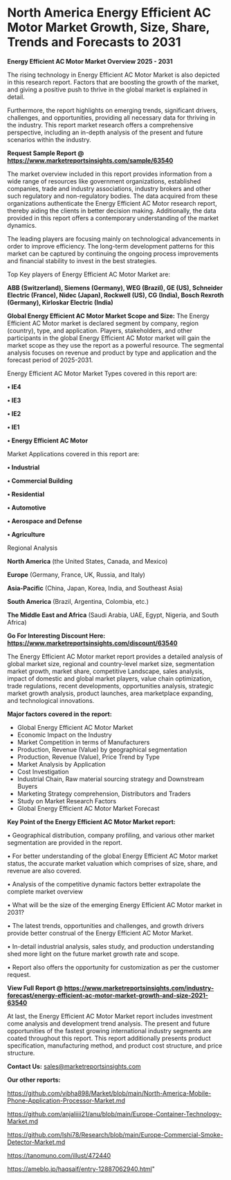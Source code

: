 # North America Energy Efficient AC Motor Market Growth, Size, Share, Trends and Forecasts to 2031

<Strong> Energy Efficient AC Motor Market Overview 2025 - 2031</strong>

The rising technology in Energy Efficient AC Motor Market is also depicted in this research report. Factors that are boosting the growth of the market, and giving a positive push to thrive in the global market is explained in detail.

Furthermore, the report highlights on emerging trends, significant drivers, challenges, and opportunities, providing all necessary data for thriving in the industry. This report market research offers a comprehensive perspective, including an in-depth analysis of the present and future scenarios within the industry.

<strong>Request Sample Report @ <a href=https://www.marketreportsinsights.com/sample/63540>https://www.marketreportsinsights.com/sample/63540</a></strong>

The market overview included in this report provides information from a wide range of resources like government organizations, established companies, trade and industry associations, industry brokers and other such regulatory and non-regulatory bodies. The data acquired from these organizations authenticate the Energy Efficient AC Motor research report, thereby aiding the clients in better decision making. Additionally, the data provided in this report offers a contemporary understanding of the market dynamics.

The leading players are focusing mainly on technological advancements in order to improve efficiency. The long-term development patterns for this market can be captured by continuing the ongoing process improvements and financial stability to invest in the best strategies.

Top Key players of Energy Efficient AC Motor Market are:

<strong>ABB (Switzerland), Siemens (Germany), WEG (Brazil), GE (US), Schneider Electric (France), Nidec (Japan), Rockwell (US), CG (India), Bosch Rexroth (Germany), Kirloskar Electric (India)</strong>

<strong><b>Global Energy Efficient AC Motor Market Scope and Size:</b></strong>
The Energy Efficient AC Motor market is declared segment by company, region (country), type, and application. Players, stakeholders, and other participants in the global Energy Efficient AC Motor market will gain the market scope as they use the report as a powerful resource. The segmental analysis focuses on revenue and product by type and application and the forecast period of 2025-2031.

Energy Efficient AC Motor Market Types covered in this report are:

<strong>• IE4

• IE3

• IE2

• IE1

• Energy Efficient AC Motor</strong>

Market Applications covered in this report are:

<strong>• Industrial

• Commercial Building

• Residential

• Automotive

• Aerospace and Defense

• Agriculture</strong> 

Regional Analysis

<strong>North America</strong> (the United States, Canada, and Mexico)

<strong>Europe</strong> (Germany, France, UK, Russia, and Italy)

<strong>Asia-Pacific</strong> (China, Japan, Korea, India, and Southeast Asia)

<strong>South America</strong> (Brazil, Argentina, Colombia, etc.)

<strong>The Middle East and Africa</strong> (Saudi Arabia, UAE, Egypt, Nigeria, and South Africa)

<strong>Go For Interesting Discount Here: <a href=https://www.marketreportsinsights.com/discount/63540>https://www.marketreportsinsights.com/discount/63540</a></strong>

The Energy Efficient AC Motor market report provides a detailed analysis of global market size, regional and country-level market size, segmentation market growth, market share, competitive Landscape, sales analysis, impact of domestic and global market players, value chain optimization, trade regulations, recent developments, opportunities analysis, strategic market growth analysis, product launches, area marketplace expanding, and technological innovations.

<strong><b>Major factors covered in the report:</b></strong>
<ul>
  <li>Global Energy Efficient AC Motor Market </li>
  <li>Economic Impact on the Industry</li>
  <li>Market Competition in terms of Manufacturers</li>
  <li>Production, Revenue (Value) by geographical segmentation</li>
  <li>Production, Revenue (Value), Price Trend by Type</li>
  <li>Market Analysis by Application</li>
  <li>Cost Investigation</li>
  <li>Industrial Chain, Raw material sourcing strategy and Downstream Buyers</li>
  <li>Marketing Strategy comprehension, Distributors and Traders</li>
  <li>Study on Market Research Factors</li>
  <li>Global Energy Efficient AC Motor Market Forecast</li>
</ul>

<strong><b>Key Point of the Energy Efficient AC Motor Market report:</b></strong>

• Geographical distribution, company profiling, and various other market segmentation are provided in the report.

• For better understanding of the global Energy Efficient AC Motor market status, the accurate market valuation which comprises of size, share, and revenue are also covered.

• Analysis of the competitive dynamic factors better extrapolate the complete market overview

• What will be the size of the emerging Energy Efficient AC Motor market in 2031?

• The latest trends, opportunities and challenges, and growth drivers provide better construal of the Energy Efficient AC Motor Market.

• In-detail industrial analysis, sales study, and production understanding shed more light on the future market growth rate and scope.

• Report also offers the opportunity for customization as per the customer request.

<strong><b>View Full Report @ <a href=https://www.marketreportsinsights.com/industry-forecast/energy-efficient-ac-motor-market-growth-and-size-2021-63540>https://www.marketreportsinsights.com/industry-forecast/energy-efficient-ac-motor-market-growth-and-size-2021-63540</a></b></strong>


At last, the Energy Efficient AC Motor Market report includes investment come analysis and development trend analysis. The present and future opportunities of the fastest growing international industry segments are coated throughout this report. This report additionally presents product specification, manufacturing method, and product cost structure, and price structure.

<strong>Contact Us:</strong>
sales@marketreportsinsights.com

<strong>Our other reports:</strong>

<a href=https://github.com/vibha898/Market/blob/main/North-America-Mobile-Phone-Application-Processor-Market.md>https://github.com/vibha898/Market/blob/main/North-America-Mobile-Phone-Application-Processor-Market.md</a>

<a href=https://github.com/anjaliiii21/anu/blob/main/Europe-Container-Technology-Market.md>https://github.com/anjaliiii21/anu/blob/main/Europe-Container-Technology-Market.md</a>

<a href=https://github.com/Ishi78/Research/blob/main/Europe-Commercial-Smoke-Detector-Market.md>https://github.com/Ishi78/Research/blob/main/Europe-Commercial-Smoke-Detector-Market.md</a>

<a href=https://tanomuno.com/illust/472440>https://tanomuno.com/illust/472440</a>

<a href=https://ameblo.jp/haqsaif/entry-12887062940.html>https://ameblo.jp/haqsaif/entry-12887062940.html</a>"
